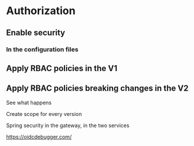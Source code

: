 # Authorization

## Enable security 

### In the configuration files

## Apply RBAC policies in the V1

## Apply RBAC policies breaking changes in the V2

See what happens

Create scope for every version

Spring security in the gateway, in the two services


https://oidcdebugger.com/